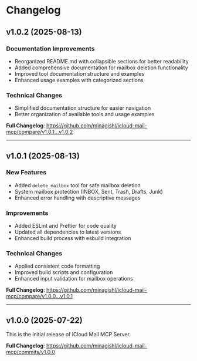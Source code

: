 # Changelog

## v1.0.2 (2025-08-13)

### Documentation Improvements

- Reorganized README.md with collapsible sections for better readability
- Added comprehensive documentation for mailbox deletion functionality
- Improved tool documentation structure and examples
- Enhanced usage examples with categorized sections

### Technical Changes

- Simplified documentation structure for easier navigation
- Better organization of available tools and usage examples

**Full Changelog**: https://github.com/minagishl/icloud-mail-mcp/compare/v1.0.1...v1.0.2

---

## v1.0.1 (2025-08-13)

### New Features

- Added `delete_mailbox` tool for safe mailbox deletion
- System mailbox protection (INBOX, Sent, Trash, Drafts, Junk)
- Enhanced error handling with descriptive messages

### Improvements

- Added ESLint and Prettier for code quality
- Updated all dependencies to latest versions
- Enhanced build process with esbuild integration

### Technical Changes

- Applied consistent code formatting
- Improved build scripts and configuration
- Enhanced input validation for mailbox operations

**Full Changelog**: https://github.com/minagishl/icloud-mail-mcp/compare/v1.0.0...v1.0.1

---

## v1.0.0 (2025-07-22)

This is the initial release of iCloud Mail MCP Server.

**Full Changelog**: https://github.com/minagishl/icloud-mail-mcp/commits/v1.0.0
